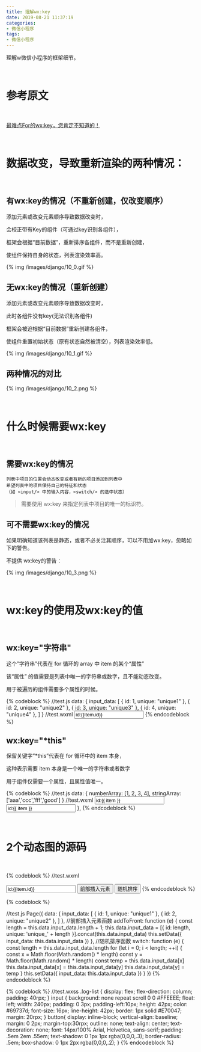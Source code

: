 ```yaml
---
title: 理解wx:key
date: 2019-08-21 11:37:19
categories:
- 微信小程序
tags:
- 微信小程序
---
```

理解w微信小程序的框架细节。

<!-- more -->

<br/>

# 参考原文

<br/>

[最难点For的wx:key，您肯定不知道的！](http://www.wxappclub.com/topic/536)

<br/>

# 数据改变，导致重新渲染的两种情况：

<br/>

## 有wx:key的情况（不重新创建，仅改变顺序）

添加元素或改变元素顺序导致数据改变时，

会校正带有Key的组件（可通过key识别各组件），

框架会根据“目前数据”，重新排序各组件，而不是重新创建，

使组件保持自身的状态，列表渲染效率高。

{% img /images/django/10_0.gif %}

## 无wx:key的情况（重新创建）

添加元素或改变元素顺序导致数据改变时，

此时各组件没有key(无法识别各组件)

框架会被迫根据“目前数据”重新创建各组件，

使组件重置初始状态（原有状态自然被清空），列表渲染效率低。

{% img /images/django/10_1.gif %}

## 两种情况的对比

{% img /images/django/10_2.png %}

<br/>

# 什么时候需要wx:key

<br/>

## 需要wx:key的情况

	列表中项目的位置会动态改变或者有新的项目添加到列表中
	希望列表中的项目保持自己的特征和状态
	（如 <input/> 中的输入内容，<switch/> 的选中状态）

>需要使用 wx:key 来指定列表中项目的唯一的标识符。

## 可不需要wx:key的情况

如果明确知道该列表是静态，或者不必关注其顺序，可以不用加wx:key，忽略如下的警告。

不提供 wx:key的警告： 

{% img /images/django/10_3.png %}

<br/>

# wx:key的使用及wx:key的值

<br/>

## wx:key="字符串"

这个”字符串”代表在 for 循环的 array 中 item 的某个“属性”

该“属性” 的值需要是列表中唯一的字符串或数字，且不能动态改变。

用于被遍历的组件需要多个属性的时候。

{% codeblock %}
//test.js
  data: {
	input_data: [
	  { id: 1, unique: "unique1" },
	  { id: 2, unique: "unique2" },
	  { id: 3, unique: "unique3" },
	  { id: 4, unique: "unique4" },
	]
  }
//test.wxml
<input value="id:{{item.id}}"   wx:for="{{input_data}}"  wx:key="unique"  />
{% endcodeblock %}

## wx:key="*this"

保留关键字”*this”代表在 for 循环中的 item 本身，

这种表示需要 item 本身是一个唯一的字符串或者数字

用于组件仅需要一个属性，且属性值唯一。

{% codeblock %}
//test.js
  data: {
    numberArray: [1, 2, 3, 4],
    stringArray:['aaa','ccc','fff','good']
  }
//test.wxml
   <input value="id:{{ item }}"   wx:for="{{numberArray}}"  wx:key="*this"  />
   <input value="id:{{ item }}"   wx:for="{{stringArray}}"  wx:key="*this"  />
  },
{% endcodeblock %}

<br/>

# 2个动态图的源码

<br/>

{% codeblock %}
//test.wxml
<view class="container log-list">
<!--有wx:key-->
<input value="id:{{item.id}}"   wx:for="{{input_data}}"   wx:key="unique" />
<button bindtap="addToFront">
    前部插入元素
</button>
<button bindtap="switch">
    随机排序
</button>
</view>
{% endcodeblock %}

{% codeblock %}

//test.js
Page({
  data: {
    input_data: [
      { id: 1, unique: "unique1" },
      { id: 2, unique: "unique2" },
    ] 
  },
  //前部插入元素函数
  addToFront: function (e) {
    const length = this.data.input_data.length + 1;
    this.data.input_data = [{ id: length, unique: 'unique_' + length }].concat(this.data.input_data)
    this.setData({
      input_data: this.data.input_data
    })
  },
  //随机排序函数
  switch: function (e) {
    const length = this.data.input_data.length
    for (let i = 0; i < length; ++i) {
      const x = Math.floor(Math.random() * length)
      const y = Math.floor(Math.random() * length)
      const temp = this.data.input_data[x]
      this.data.input_data[x] = this.data.input_data[y]
      this.data.input_data[y] = temp
    }
    this.setData({
      input_data: this.data.input_data
    })
  }
})
{% endcodeblock %}

{% codeblock %}
//test.wxss
.log-list {
  display: flex;
  flex-direction: column;
  padding: 40rpx;
}
input {
    background: none repeat scroll 0 0 #FFEEEE;
     float: left;
     width: 240px;
    padding: 0 3px;
    padding-left:10px;
    height: 42px;
    color: #69737d;
    font-size: 16px;
    line-height: 42px;
    border: 1px solid #E70047;
    margin: 20rpx;
}
button{
  display: inline-block; 
  vertical-align: baseline; 
margin: 0 2px; 
margin-top:30rpx;
outline: none; 
 text-align: center; 
text-decoration: none; 
font: 14px/100% Arial, Helvetica, sans-serif; 
padding: .5em 2em .55em; 
text-shadow: 0 1px 1px rgba(0,0,0,.3); 
border-radius: .5em; 
box-shadow: 0 1px 2px rgba(0,0,0,.2); 
}
{% endcodeblock %}







